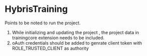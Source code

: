 # HybrisTraining

Points to be noted to run the project.

1) While initializing and updating the project , the project data in trainingcore extension needs to be included.
2) oAuth credentials should be added to genrate client token with ROLE_TRUSTED_CLIENT as authority
